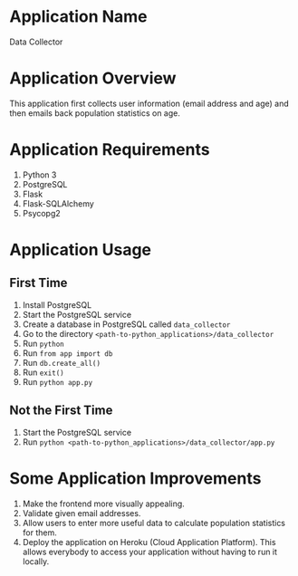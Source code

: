 # Application Name

Data Collector

# Application Overview

This application first collects user information (email address and age) and then emails back population statistics on age.

# Application Requirements

1. Python 3
2. PostgreSQL
3. Flask
4. Flask-SQLAlchemy
5. Psycopg2

# Application Usage

## First Time

1. Install PostgreSQL
2. Start the PostgreSQL service
3. Create a database in PostgreSQL called `data_collector`
4. Go to the directory `<path-to-python_applications>/data_collector`
5. Run `python`
6. Run `from app import db`
7. Run `db.create_all()`
8. Run `exit()`
9. Run `python app.py`

## Not the First Time

1. Start the PostgreSQL service
2. Run `python <path-to-python_applications>/data_collector/app.py`

# Some Application Improvements

1. Make the frontend more visually appealing.
2. Validate given email addresses.
3. Allow users to enter more useful data to calculate population statistics for them.
4. Deploy the application on Heroku (Cloud Application Platform). This allows everybody to access your application without having to run it locally.
